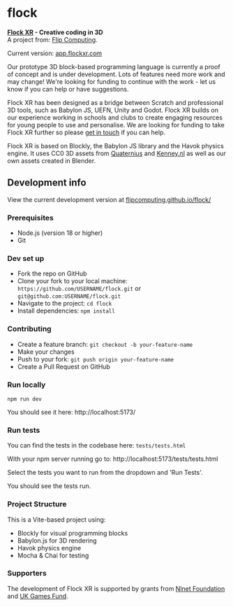 # flock
**[Flock XR](https://flockxr.com/) - Creative coding in 3D**\
A project from: [Flip Computing](https://flipcomputing.com/).

Current version: [app.flockxr.com](https://app.flockxr.com/)

Our prototype 3D block-based programming language is currently a proof of concept and is under development. Lots of features need more work and may change! We're looking for funding to continue with the work - let us know if you can help or have suggestions. 

Flock XR has been designed as a bridge between Scratch and professional 3D tools, such as Babylon JS, UEFN, Unity and Godot. Flock XR builds on our experience working in schools and clubs to create engaging resources for young people to use and personalise. We are looking for funding to take Flock XR further so please [get in touch](https://flipcomputing.com/contact/) if you can help. 

Flock XR is based on Blockly, the Babylon JS library and the Havok physics engine. It uses CC0 3D assets from [Quaternius](https://quaternius.com/) and [Kenney.nl](https://kenney.nl/) as well as our own assets created in Blender.

## Development info

View the current development version at [flipcomputing.github.io/flock/](https://flipcomputing.github.io/flock/)

### Prerequisites
- Node.js (version 18 or higher)
- Git

### Dev set up
- Fork the repo on GitHub
- Clone your fork to your local machine: `https://github.com/USERNAME/flock.git` or `git@github.com:USERNAME/flock.git`
- Navigate to the project: `cd flock`
- Install dependencies: `npm install`

### Contributing
- Create a feature branch: `git checkout -b your-feature-name`
- Make your changes
- Push to your fork: `git push origin your-feature-name`
- Create a Pull Request on GitHub

### Run locally
`npm run dev`

You should see it here: http://localhost:5173/

### Run tests
You can find the tests in the codebase here: `tests/tests.html`

With your npm server running go to: http://localhost:5173/tests/tests.html

Select the tests you want to run from the dropdown and 'Run Tests'.

You should see the tests run.

### Project Structure
This is a Vite-based project using:
- Blockly for visual programming blocks
- Babylon.js for 3D rendering
- Havok physics engine
- Mocha & Chai for testing


### Supporters

The development of Flock XR is supported by grants from [Nlnet Foundation](https://nlnet.nl/project/FlockXR/) and [UK Games Fund](https://www.ukgamesfund.com/funded-project/flock-xr/). 
